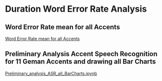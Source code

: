 # Duration Word Error Rate Analysis

## Word Error Rate mean for all Accents 
[Word Error Rate mean for all Accents](https://github.com/MohamedMesto/ASR-Accent-Analysis-De/blob/main/Duration-WER-Analysis/WER_Accent.ipynb)

## Preliminary Analysis Accent Speech Recognition for 11 Geman Accents and drawing all Bar Charts 
[Preliminary_analysis_ASR_all_BarCharts.ipynb](https://github.com/MohamedMesto/ASR-Accent-Analysis-De/blob/main/Duration-WER-Analysis/Preliminary_analysis_ASR_all_BarCharts.ipynb)
